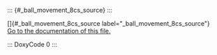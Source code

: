 ::: {#_ball_movement_8cs_source}
:::

[]{#_ball_movement_8cs_source label="_ball_movement_8cs_source"}
[Go to the documentation of this file.](#_ball_movement_8cs)

::: DoxyCode
0
:::
